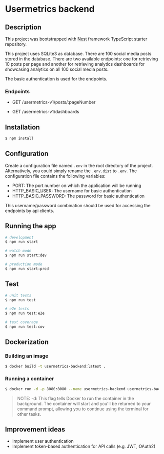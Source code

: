 # Usermetrics backend

## Description

This project was bootstrapped with [Nest](https://github.com/nestjs/nest) framework TypeScript starter repository.

This project uses SQLite3 as database. There are 100 social media posts stored in the database. There are two available endpoints: one for retrieving 10 posts per page and another for retrieving analytics dashboards for showcasing analytics on all 100 social media posts.

The basic authentication is used for the endpoints.

### Endpoints

- GET /usermetrics-v1/posts/:pageNumber

- GET /usermetrics-v1/dashboards

## Installation

```bash
$ npm install
```

## Configuration

Create a configuration file named `.env` in the root directory of the project. Alternatively, you could simply rename the `.env.dist` to `.env`. The configuration file contains the following variables:

- PORT: The port number on which the application will be running
- HTTP_BASIC_USER: The username for basic authentication
- HTTP_BASIC_PASSWORD: The password for basic authentication

This username/password combination should be used for accessing the endpoints by api clients.

## Running the app

```bash
# development
$ npm run start

# watch mode
$ npm run start:dev

# production mode
$ npm run start:prod
```

## Test

```bash
# unit tests
$ npm run test

# e2e tests
$ npm run test:e2e

# test coverage
$ npm run test:cov
```

## Dockerization

### Building an image

```bash
$ docker build -t usermetrics-backend:latest .
```

### Running a container

```bash
$ docker run -d -p 8080:8080 --name usermetrics-backend usermetrics-backend:latest
```

> NOTE: -d: This flag tells Docker to run the container in the background. The container will start and you'll be returned to your command prompt, allowing you to continue using the terminal for other tasks.

## Improvement ideas

- Implement user authentication
- Implement token-based authentication for API calls (e.g. JWT, OAuth2)
